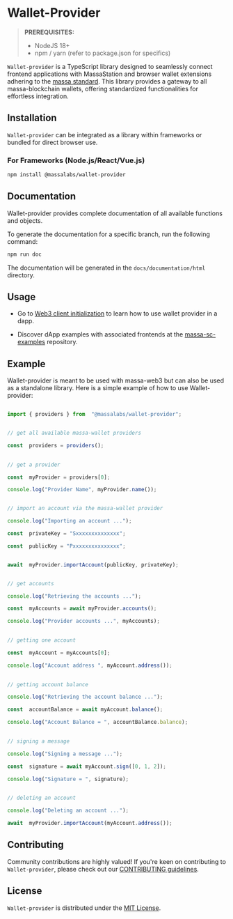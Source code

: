 # Wallet-Provider

> **PREREQUISITES:**
> 
>    - NodeJS 18+
>    - npm / yarn (refer to package.json for specifics)

`Wallet-provider` is a TypeScript library designed to seamlessly connect frontend applications with MassaStation and browser wallet extensions adhering to the [massa standard](https://github.com/massalabs/massa-standards/blob/main/wallet/dapps-communication.md). This library provides a gateway to all massa-blockchain wallets, offering standardized functionalities for effortless integration.

## **Installation**

`Wallet-provider` can be integrated as a library within frameworks or bundled for direct browser use.

### **For Frameworks (Node.js/React/Vue.js)**

```sh
npm install @massalabs/wallet-provider
```

## Documentation

Wallet-provider provides complete documentation of all available functions and objects.

To generate the documentation for a specific branch, run the following command:

```sh
npm run doc
```

The documentation will be generated in the `docs/documentation/html` directory.

## Usage

- Go to [Web3 client initialization](https://docs.massa.net/docs/build/massa-web3#with-wallet-provider) to learn how to use wallet provider in a dapp.

- Discover dApp examples with associated frontends at the [massa-sc-examples](https://github.com/massalabs/massa-sc-examples) repository.

## Example

Wallet-provider is meant to be used with massa-web3 but can also be used as a standalone library.
Here is a simple example of how to use Wallet-provider:

```ts

import { providers } from  "@massalabs/wallet-provider";


// get all available massa-wallet providers

const  providers = providers();
  

// get a provider

const  myProvider = providers[0];

console.log("Provider Name", myProvider.name());


// import an account via the massa-wallet provider

console.log("Importing an account ...");

const  privateKey = "Sxxxxxxxxxxxxxx";

const  publicKey = "Pxxxxxxxxxxxxxxx";


await  myProvider.importAccount(publicKey, privateKey);


// get accounts

console.log("Retrieving the accounts ...");

const  myAccounts = await myProvider.accounts();

console.log("Provider accounts ...", myAccounts);
  

// getting one account

const  myAccount = myAccounts[0];

console.log("Account address ", myAccount.address());
 

// getting account balance

console.log("Retrieving the account balance ...");

const  accountBalance = await myAccount.balance();

console.log("Account Balance = ", accountBalance.balance);
 

// signing a message

console.log("Signing a message ...");

const  signature = await myAccount.sign([0, 1, 2]);

console.log("Signature = ", signature);
  

// deleting an account

console.log("Deleting an account ...");

await  myProvider.importAccount(myAccount.address());

```

## Contributing

Community contributions are highly valued! If you're keen on contributing to `Wallet-provider`, please check out our [CONTRIBUTING guidelines](CONTRIBUTING.md).

## License

`Wallet-provider` is distributed under the [MIT License](LICENSE).

